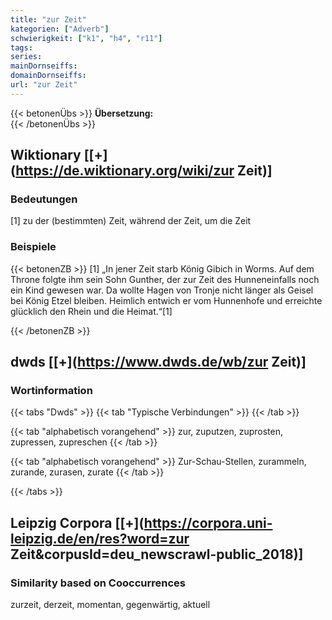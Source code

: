 ```yaml
---
title: "zur Zeit"
kategorien: ["Adverb"]
schwierigkeit: ["k1", "h4", "r11"]
tags:
series:
mainDornseiffs:
domainDornseiffs:
url: "zur Zeit"
---
```


{{< betonenÜbs >}}
**Übersetzung:**  
{{< /betonenÜbs >}}

## Wiktionary [[+](https://de.wiktionary.org/wiki/zur Zeit)]

### Bedeutungen
[1] zu der (bestimmten) Zeit, während der Zeit, um die Zeit  

### Beispiele
{{< betonenZB >}}
[1] „In jener Zeit starb König Gibich in Worms. Auf dem Throne folgte ihm sein Sohn Gunther, der zur Zeit des Hunneneinfalls noch ein Kind gewesen war. Da wollte Hagen von Tronje nicht länger als Geisel bei König Etzel bleiben. Heimlich entwich er vom Hunnenhofe und erreichte glücklich den Rhein und die Heimat.“[1]  

{{< /betonenZB >}}


## dwds [[+](https://www.dwds.de/wb/zur Zeit)]

### Wortinformation
{{< tabs "Dwds" >}}
{{< tab "Typische Verbindungen" >}}
{{< /tab >}}

{{< tab "alphabetisch vorangehend" >}}
zur, zuputzen, zuprosten, zupressen, zupreschen
{{< /tab >}}

{{< tab "alphabetisch vorangehend" >}}
Zur-Schau-Stellen, zurammeln, zurande, zurasen, zurate
{{< /tab >}}

{{< /tabs >}}

## Leipzig Corpora [[+](https://corpora.uni-leipzig.de/en/res?word=zur Zeit&corpusId=deu_newscrawl-public_2018)]


### Similarity based on Cooccurrences
zurzeit, derzeit, momentan, gegenwärtig, aktuell

